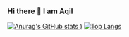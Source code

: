 ### Hi there 👋 I am Aqil
[![Anurag's GitHub stats](https://github-readme-stats.vercel.app/api?username=hoshmandaqil&count_private=true&show_icons=true&theme=dark)
)](https://github.com/anuraghazra/github-readme-stats)
[![Top Langs](https://github-readme-stats.vercel.app/api/top-langs/?username=hoshmandaqil)](https://github.com/anuraghazra/github-readme-stats)

